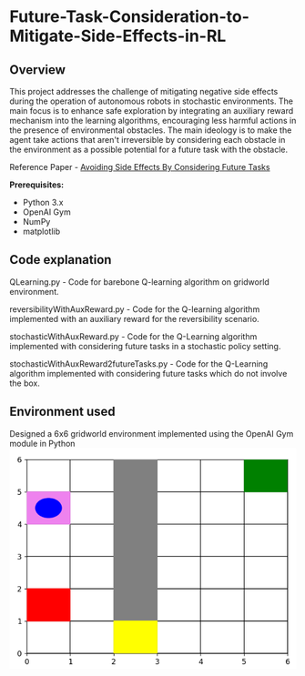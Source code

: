 # Future-Task-Consideration-to-Mitigate-Side-Effects-in-RL
## Overview
This project addresses the challenge of mitigating negative side effects during the operation of autonomous robots in stochastic environments. The main focus is to enhance safe exploration by integrating an auxiliary reward mechanism into the learning algorithms, encouraging less harmful actions in the presence of environmental obstacles. The main ideology is to make the agent take actions that aren't irreversible by considering each obstacle in the environment as a possible potential for a future task with the obstacle.

Reference Paper - [Avoiding Side Effects By Considering Future Tasks]([https://example.com/auxiliary-reward-info](https://arxiv.org/abs/2010.07877))

**Prerequisites:**
- Python 3.x
- OpenAI Gym
- NumPy
- matplotlib

## Code explanation
QLearning.py - Code for barebone Q-learning algorithm on gridworld environment.

reversibilityWithAuxReward.py - Code for the Q-learning algorithm implemented with an auxiliary reward for the reversibility scenario.

stochasticWithAuxReward.py - Code for the Q-Learning algorithm implemented with considering future tasks in a stochastic policy setting.

stochasticWithAuxReward2futureTasks.py - Code for the Q-Learning algorithm implemented with considering future tasks which do not involve the box.

## Environment used
Designed a 6x6 gridworld environment implemented using the OpenAI Gym module in Python
![Environment](env.png)
